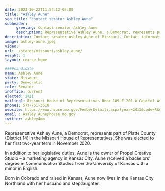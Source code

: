 ```yaml
---
date: 2023-10-22T11:54:12-05:00
title: "Ashley Aune"
seo_title: "contact senator Ashley Aune"
subheader:
     greeting: Contact senator Ashley Aune
     description: Representative Ashley Aune, a Democrat, represents part of Platte County (District 14) in the Missouri House of Representatives. She was elected to her first two-year term in November 2020.
description: Contact senator Ashley Aune of Missouri. Contact information for Ashley Aune includes email address, phone number, and mailing address.
image: ashley-aune.jpeg
video:
url:  /states/missouri/ashley-aune/
weight: 1
layout: course_home

####candidate
name: Ashley Aune
state: Missouri
party: Democratic
role: Senator
inoffice: current
elected: 2021
mailing1: Missouri House of Representatives Room 109-E 201 W Capitol Ave Jefferson City, MO 65101
phone1: 573-751-3618
website: https://www.house.mo.gov/MemberDetails.aspx?year=2023&code=R&district=014/
email : Ashley.Aune@house.mo.gov
twitter: ashley4mo
---
```


Representative Ashley Aune, a Democrat, represents part of Platte County (District 14) in the Missouri House of Representatives. She was elected to her first two-year term in November 2020.

In addition to her legislative duties, Aune is the owner of Propel Creative Studio – a marketing agency in Kansas City. Aune received a bachelors’ degree in Communication Studies from the University of Kansas with a minor in English.

Born in Colorado and raised in Kansas, Aune now lives in the Kansas City Northland with her husband and stepdaughter.
